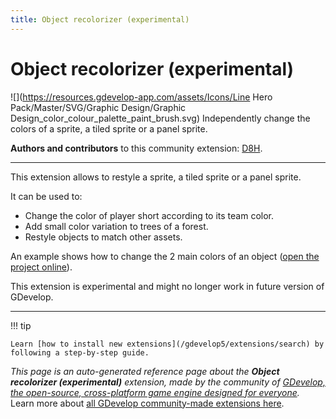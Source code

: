 ```yaml
---
title: Object recolorizer (experimental)
---
```

# Object recolorizer (experimental)

![](https://resources.gdevelop-app.com/assets/Icons/Line Hero Pack/Master/SVG/Graphic Design/Graphic Design_color_colour_palette_paint_brush.svg)
Independently change the colors of a sprite, a tiled sprite or a panel sprite.

**Authors and contributors** to this community extension: [D8H](https://gd.games/D8H).

---

This extension allows to restyle a sprite, a tiled sprite or a panel sprite.

It can be used to:

- Change the color of player short according to its team color.
- Add small color variation to trees of a forest.
- Restyle objects to match other assets.

An example shows how to change the 2 main colors of an object ([open the project online](https://editor.gdevelop.io/?project=example://recolorizer)).

This extension is experimental and might no longer work in future version of GDevelop.

---

!!! tip

    Learn [how to install new extensions](/gdevelop5/extensions/search) by following a step-by-step guide.

*This page is an auto-generated reference page about the **Object recolorizer (experimental)** extension, made by the community of [GDevelop, the open-source, cross-platform game engine designed for everyone](https://gdevelop.io/).* Learn more about [all GDevelop community-made extensions here](/gdevelop5/extensions).